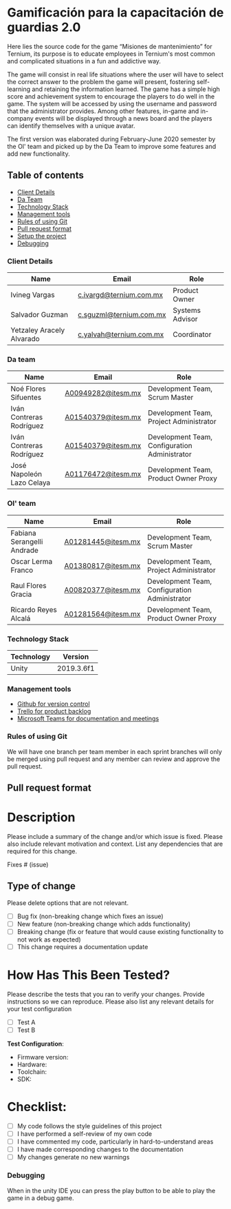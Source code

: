 # Gamificación para la capacitación de guardias 2.0

Here lies the source code for the game “Misiones de mantenimiento” for Ternium, its purpose is to educate employees in Ternium's most common and complicated situations in a fun and addictive way.

The game will consist in real life situations where the user will have to select the correct answer to the problem the game will present, fostering self-learning and retaining the information learned. The game has a simple high score and achievement system to encourage the players to do well in the game. The system will be accessed by using the username and password that the administrator provides. Among other features, in-game and in-company events will be displayed through a news board and the players can identify themselves with a unique avatar. 

 The first version was elaborated during February-June 2020 semester by the Ol' team and picked up by the Da Team to improve some features and add new functionality.


## Table of contents

* [Client Details](#client-details)
* [Da Team](#team)
* [Technology Stack](#technology-stack)
* [Management tools](#Management-tools)
* [Rules of using Git](#Rules-of-using-Git)
* [Pull request format](#Pull-request-format)
* [Setup the project](#setup-the-project)
* [Debugging](#debugging)


### Client Details

| Name               | Email             | Role |
| ------------------ | ----------------- | ---- |
| Ivineg  Vargas |c.ivargd@ternium.com.mx | Product Owner  |
| Salvador Guzman | c.sguzml@ternium.com.mx| Systems Advisor  |
| Yetzaley Aracely Alvarado | c.yalvah@ternium.com.mx | Coordinator  |



### Da team

| Name           | Email             | Role        |
| -------------- | ----------------- | ----------- |
| Noé Flores Sifuentes | A00949282@itesm.mx | Development Team, Scrum Master |
| Iván Contreras Rodríguez | A01540379@itesm.mx | Development Team, Project Administrator |
| Iván Contreras Rodríguez | A01540379@itesm.mx | Development Team, Configuration Administrator |
| José Napoleón Lazo Celaya | A01176472@itesm.mx | Development Team, Product Owner Proxy |

### Ol' team

| Name           | Email             | Role        |
| -------------- | ----------------- | ----------- |
| Fabiana Serangelli Andrade | A01281445@itesm.mx | Development Team, Scrum Master |
| Oscar Lerma Franco | A01380817@itesm.mx | Development Team, Project Administrator |
| Raul Flores Gracia | A00820377@itesm.mx | Development Team, Configuration Administrator |
| Ricardo Reyes Alcalá | 	A01281564@itesm.mx | Development Team, Product Owner Proxy |

### Technology Stack
| Technology    | Version      |
| ------------- | -------------|
| Unity | 2019.3.6f1     |

### Management tools

* [Github for version control](https://github.com/)
* [Trello for product backlog](https://trello.com/)
* [Microsoft Teams for documentation and meetings](https://www.microsoft.com/en-us/microsoft-365/microsoft-teams/free)
 

### Rules of using Git
We will have one branch per team member in each sprint
branches will only be merged using pull request and any member can review and approve the pull request.

## Pull request format
# Description

Please include a summary of the change and/or which issue is fixed. Please also include relevant motivation and context. List any dependencies that are required for this change.

Fixes # (issue)

## Type of change

Please delete options that are not relevant.

- [ ] Bug fix (non-breaking change which fixes an issue)
- [ ] New feature (non-breaking change which adds functionality)
- [ ] Breaking change (fix or feature that would cause existing functionality to not work as expected)
- [ ] This change requires a documentation update

# How Has This Been Tested?

Please describe the tests that you ran to verify your changes. Provide instructions so we can reproduce. Please also list any relevant details for your test configuration

- [ ] Test A
- [ ] Test B

**Test Configuration**:
* Firmware version:
* Hardware:
* Toolchain:
* SDK:

# Checklist:

- [ ] My code follows the style guidelines of this project
- [ ] I have performed a self-review of my own code
- [ ] I have commented my code, particularly in hard-to-understand areas
- [ ] I have made corresponding changes to the documentation
- [ ] My changes generate no new warnings

### Debugging

When in the unity IDE you can press the play button to be able to play the game in a debug game.



